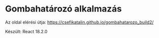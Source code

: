 # Gombahatározó alkalmazás

Az oldal elérési útja: https://csefikatalin.github.io/gombahatarozo_build2/

Készült: React 18.2.0
